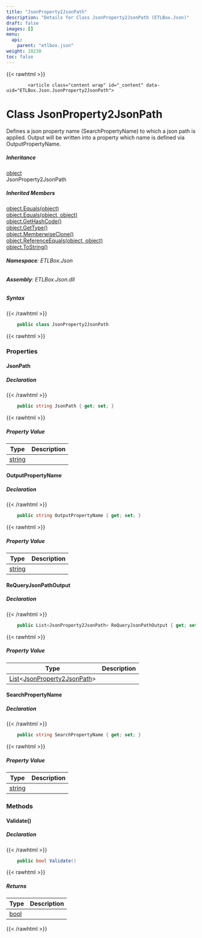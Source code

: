 ```yaml
---
title: "JsonProperty2JsonPath"
description: "Details for Class JsonProperty2JsonPath (ETLBox.Json)"
draft: false
images: []
menu:
  api:
    parent: "etlbox.json"
weight: 10238
toc: false
---
```


{{< rawhtml >}}

            <article class="content wrap" id="_content" data-uid="ETLBox.Json.JsonProperty2JsonPath">
  <h1 id="ETLBox_Json_JsonProperty2JsonPath" data-uid="ETLBox.Json.JsonProperty2JsonPath" class="text-break">Class JsonProperty2JsonPath
</h1>
  <div class="markdown level0 summary"><p>Defines a json property name (SearchPropertyName) to which a json path is applied.
Output will be written into a property which name is defined via OutputPropertyName.</p>
</div>
  <div class="markdown level0 conceptual"></div>
  <div class="inheritance">
    <h5>Inheritance</h5>
    <div class="level0"><a class="xref" href="https://learn.microsoft.com/dotnet/api/system.object">object</a></div>
    <div class="level1"><span class="xref">JsonProperty2JsonPath</span></div>
  </div>
  <div class="inheritedMembers">
    <h5>Inherited Members</h5>
    <div>
      <a class="xref" href="https://learn.microsoft.com/dotnet/api/system.object.equals#system-object-equals(system-object)">object.Equals(object)</a>
    </div>
    <div>
      <a class="xref" href="https://learn.microsoft.com/dotnet/api/system.object.equals#system-object-equals(system-object-system-object)">object.Equals(object, object)</a>
    </div>
    <div>
      <a class="xref" href="https://learn.microsoft.com/dotnet/api/system.object.gethashcode">object.GetHashCode()</a>
    </div>
    <div>
      <a class="xref" href="https://learn.microsoft.com/dotnet/api/system.object.gettype">object.GetType()</a>
    </div>
    <div>
      <a class="xref" href="https://learn.microsoft.com/dotnet/api/system.object.memberwiseclone">object.MemberwiseClone()</a>
    </div>
    <div>
      <a class="xref" href="https://learn.microsoft.com/dotnet/api/system.object.referenceequals">object.ReferenceEquals(object, object)</a>
    </div>
    <div>
      <a class="xref" href="https://learn.microsoft.com/dotnet/api/system.object.tostring">object.ToString()</a>
    </div>
  </div>
<h6><strong>Namespace</strong>: ETLBox.Json</h6>
  <h6><strong>Assembly</strong>: ETLBox.Json.dll</h6>
  <h5 id="ETLBox_Json_JsonProperty2JsonPath_syntax">Syntax</h5>
{{< /rawhtml >}}

```C#
    public class JsonProperty2JsonPath
```

{{< rawhtml >}}
  <h3 id="properties">Properties
</h3>
  <a id="ETLBox_Json_JsonProperty2JsonPath_JsonPath_" data-uid="ETLBox.Json.JsonProperty2JsonPath.JsonPath*"></a>
  <h4 id="ETLBox_Json_JsonProperty2JsonPath_JsonPath" data-uid="ETLBox.Json.JsonProperty2JsonPath.JsonPath">JsonPath</h4>
  <div class="markdown level1 summary"></div>
  <div class="markdown level1 conceptual"></div>
  <h5 class="declaration">Declaration</h5>
{{< /rawhtml >}}

```C#
    public string JsonPath { get; set; }
```

{{< rawhtml >}}
  <h5 class="propertyValue">Property Value</h5>
  <table class="table table-bordered table-condensed">
    <thead>
      <tr>
        <th>Type</th>
        <th>Description</th>
      </tr>
    </thead>
    <tbody>
      <tr>
        <td><a class="xref" href="https://learn.microsoft.com/dotnet/api/system.string">string</a></td>
        <td></td>
      </tr>
    </tbody>
  </table>
  <a id="ETLBox_Json_JsonProperty2JsonPath_OutputPropertyName_" data-uid="ETLBox.Json.JsonProperty2JsonPath.OutputPropertyName*"></a>
  <h4 id="ETLBox_Json_JsonProperty2JsonPath_OutputPropertyName" data-uid="ETLBox.Json.JsonProperty2JsonPath.OutputPropertyName">OutputPropertyName</h4>
  <div class="markdown level1 summary"></div>
  <div class="markdown level1 conceptual"></div>
  <h5 class="declaration">Declaration</h5>
{{< /rawhtml >}}

```C#
    public string OutputPropertyName { get; set; }
```

{{< rawhtml >}}
  <h5 class="propertyValue">Property Value</h5>
  <table class="table table-bordered table-condensed">
    <thead>
      <tr>
        <th>Type</th>
        <th>Description</th>
      </tr>
    </thead>
    <tbody>
      <tr>
        <td><a class="xref" href="https://learn.microsoft.com/dotnet/api/system.string">string</a></td>
        <td></td>
      </tr>
    </tbody>
  </table>
  <a id="ETLBox_Json_JsonProperty2JsonPath_ReQueryJsonPathOutput_" data-uid="ETLBox.Json.JsonProperty2JsonPath.ReQueryJsonPathOutput*"></a>
  <h4 id="ETLBox_Json_JsonProperty2JsonPath_ReQueryJsonPathOutput" data-uid="ETLBox.Json.JsonProperty2JsonPath.ReQueryJsonPathOutput">ReQueryJsonPathOutput</h4>
  <div class="markdown level1 summary"></div>
  <div class="markdown level1 conceptual"></div>
  <h5 class="declaration">Declaration</h5>
{{< /rawhtml >}}

```C#
    public List<JsonProperty2JsonPath> ReQueryJsonPathOutput { get; set; }
```

{{< rawhtml >}}
  <h5 class="propertyValue">Property Value</h5>
  <table class="table table-bordered table-condensed">
    <thead>
      <tr>
        <th>Type</th>
        <th>Description</th>
      </tr>
    </thead>
    <tbody>
      <tr>
        <td><a class="xref" href="https://learn.microsoft.com/dotnet/api/system.collections.generic.list-1">List</a>&lt;<a class="xref" href="/api/etlbox.json/jsonproperty2jsonpath">JsonProperty2JsonPath</a>&gt;</td>
        <td></td>
      </tr>
    </tbody>
  </table>
  <a id="ETLBox_Json_JsonProperty2JsonPath_SearchPropertyName_" data-uid="ETLBox.Json.JsonProperty2JsonPath.SearchPropertyName*"></a>
  <h4 id="ETLBox_Json_JsonProperty2JsonPath_SearchPropertyName" data-uid="ETLBox.Json.JsonProperty2JsonPath.SearchPropertyName">SearchPropertyName</h4>
  <div class="markdown level1 summary"></div>
  <div class="markdown level1 conceptual"></div>
  <h5 class="declaration">Declaration</h5>
{{< /rawhtml >}}

```C#
    public string SearchPropertyName { get; set; }
```

{{< rawhtml >}}
  <h5 class="propertyValue">Property Value</h5>
  <table class="table table-bordered table-condensed">
    <thead>
      <tr>
        <th>Type</th>
        <th>Description</th>
      </tr>
    </thead>
    <tbody>
      <tr>
        <td><a class="xref" href="https://learn.microsoft.com/dotnet/api/system.string">string</a></td>
        <td></td>
      </tr>
    </tbody>
  </table>
  <h3 id="methods">Methods
</h3>
  <a id="ETLBox_Json_JsonProperty2JsonPath_Validate_" data-uid="ETLBox.Json.JsonProperty2JsonPath.Validate*"></a>
  <h4 id="ETLBox_Json_JsonProperty2JsonPath_Validate" data-uid="ETLBox.Json.JsonProperty2JsonPath.Validate">Validate()</h4>
  <div class="markdown level1 summary"></div>
  <div class="markdown level1 conceptual"></div>
  <h5 class="declaration">Declaration</h5>
{{< /rawhtml >}}

```C#
    public bool Validate()
```

{{< rawhtml >}}
  <h5 class="returns">Returns</h5>
  <table class="table table-bordered table-condensed">
    <thead>
      <tr>
        <th>Type</th>
        <th>Description</th>
      </tr>
    </thead>
    <tbody>
      <tr>
        <td><a class="xref" href="https://learn.microsoft.com/dotnet/api/system.boolean">bool</a></td>
        <td></td>
      </tr>
    </tbody>
  </table>

{{< /rawhtml >}}
